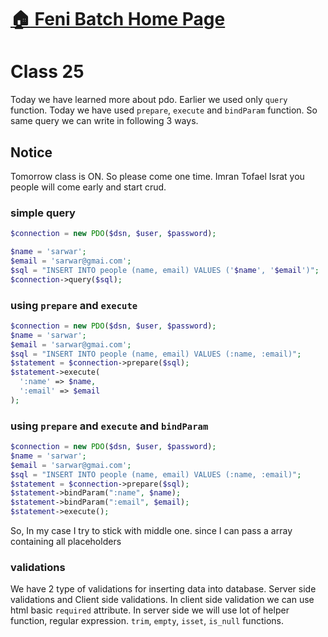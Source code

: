 # [:house: Feni Batch Home Page](http://poloey.github.io/feni)

# Class 25 

Today we have learned more about pdo. Earlier we used only `query` function. Today we have used `prepare`, `execute` and `bindParam` function. So same query we can write in following 3 ways.   

## Notice
Tomorrow class is ON. So please come one time. Imran Tofael Israt you people will come  early and start crud. 

### simple query
~~~php
$connection = new PDO($dsn, $user, $password);

$name = 'sarwar';
$email = 'sarwar@gmai.com';
$sql = "INSERT INTO people (name, email) VALUES ('$name', '$email')";
$connection->query($sql);
~~~

### using `prepare` and `execute` 
~~~php
$connection = new PDO($dsn, $user, $password);
$name = 'sarwar';
$email = 'sarwar@gmai.com';
$sql = "INSERT INTO people (name, email) VALUES (:name, :email)";
$statement = $connection->prepare($sql);
$statement->execute(
  ':name' => $name,
  ':email' => $email
);
~~~

### using `prepare` and `execute`  and `bindParam`
~~~php
$connection = new PDO($dsn, $user, $password);
$name = 'sarwar';
$email = 'sarwar@gmai.com';
$sql = "INSERT INTO people (name, email) VALUES (:name, :email)";
$statement = $connection->prepare($sql);
$statement->bindParam(":name", $name);
$statement->bindParam(":email", $email);
$statement->execute();
~~~

So, In my case I try to stick with middle one. since I can pass a array containing all placeholders

### validations
We have 2 type of validations for inserting data into database. Server side validations and Client side validations. In client side validation we can use html basic `required` attribute. In server side we will use lot of helper function, regular expression. `trim`, `empty`,  `isset`, `is_null` functions.








